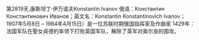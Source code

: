 第2819天,康斯坦丁·伊万诺夫Konstantin Ivanov 俄语：Константин Константинович Иванов；英文名：Konstantin Konstantinovich Ivanov；1907年5月8日 – 1984年4月15日）是一位苏联时期俄国指挥家及作曲家
1429年：法国军队在聖女貞德的率领下打败英国军队，解除了英军对奥尔良的围攻。
